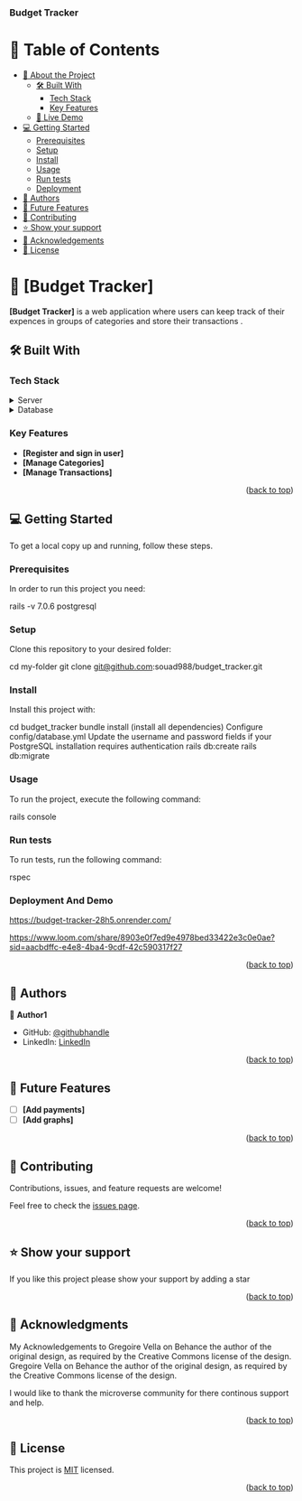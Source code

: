 <a name="readme-top"></a>

  <h3><b>Budget Tracker</b></h3>

</div>

<!-- TABLE OF CONTENTS -->

# 📗 Table of Contents

- [📖 About the Project](#about-project)
  - [🛠 Built With](#built-with)
    - [Tech Stack](#tech-stack)
    - [Key Features](#key-features)
  - [🚀 Live Demo](#live-demo)
- [💻 Getting Started](#getting-started)
  - [Prerequisites](#prerequisites)
  - [Setup](#setup)
  - [Install](#install)
  - [Usage](#usage)
  - [Run tests](#run-tests)
  - [Deployment](#deployment)
- [👥 Authors](#authors)
- [🔭 Future Features](#future-features)
- [🤝 Contributing](#contributing)
- [⭐️ Show your support](#support)
- [🙏 Acknowledgements](#acknowledgements)
- [📝 License](#license)

<!-- PROJECT DESCRIPTION -->

# 📖 [Budget Tracker] <a name="about-project"></a>

**[Budget Tracker]** is a web application where users can keep track of their expences in groups of categories and store their transactions . 

## 🛠 Built With <a name="built-with"></a>

### Tech Stack <a name="tech-stack"></a>

<details>
  <summary>Server</summary>
  <ul>
    <li><a href="https://rails.com/">Rails</a></li>
  </ul>
</details>

<details>
<summary>Database</summary>
  <ul>
    <li><a href="https://www.postgresql.org/">PostgreSQL</a></li>
  </ul>
</details>

<!-- Features -->

### Key Features <a name="key-features"></a>

- **[Register and sign in user]**
- **[Manage Categories]**
- **[Manage Transactions]**

<p align="right">(<a href="#readme-top">back to top</a>)</p>

<!-- GETTING STARTED -->

## 💻 Getting Started <a name="getting-started"></a>

To get a local copy up and running, follow these steps.

### Prerequisites

In order to run this project you need:

  rails -v 7.0.6
  postgresql

### Setup

Clone this repository to your desired folder:

  cd my-folder
  git clone git@github.com:souad988/budget_tracker.git


### Install

Install this project with:

  cd budget_tracker
  bundle install (install all dependencies)
  Configure config/database.yml Update the username and password fields if your PostgreSQL installation requires authentication
  rails db:create
  rails db:migrate


### Usage

To run the project, execute the following command:

  rails console 

### Run tests

To run tests, run the following command:

  rspec


### Deployment And Demo

https://budget-tracker-28h5.onrender.com/ 

https://www.loom.com/share/8903e0f7ed9e4978bed33422e3c0e0ae?sid=aacbdffc-e4e8-4ba4-9cdf-42c590317f27

<p align="right">(<a href="#readme-top">back to top</a>)</p>

<!-- AUTHORS -->

## 👥 Authors <a name="authors"></a>

👤 **Author1**

- GitHub: [@githubhandle](https://github.com/souad988)
- LinkedIn: [LinkedIn](https://www.linkedin.com/in/souad-el-mansouri/)

<p align="right">(<a href="#readme-top">back to top</a>)</p>

<!-- FUTURE FEATURES -->

## 🔭 Future Features <a name="future-features"></a>

- [ ] **[Add payments]**
- [ ] **[Add graphs]**

<p align="right">(<a href="#readme-top">back to top</a>)</p>

<!-- CONTRIBUTING -->

## 🤝 Contributing <a name="contributing"></a>

Contributions, issues, and feature requests are welcome!

Feel free to check the [issues page](../../issues/).

<p align="right">(<a href="#readme-top">back to top</a>)</p>

<!-- SUPPORT -->

## ⭐️ Show your support <a name="support"></a>

If you like this project please show your support by adding a star 

<p align="right">(<a href="#readme-top">back to top</a>)</p>

<!-- ACKNOWLEDGEMENTS -->

## 🙏 Acknowledgments <a name="acknowledgements"></a>

My Acknowledgements to Gregoire Vella on Behance the author of the original design, as required by the Creative Commons license of the design. Gregoire Vella on Behance the author of the original design, as required by the Creative Commons license of the design.

I would like to thank the microverse community for there continous support and help. 

<p align="right">(<a href="#readme-top">back to top</a>)</p>

<!-- LICENSE -->

## 📝 License <a name="license"></a>

This project is [MIT](./LICENSE) licensed.

<p align="right">(<a href="#readme-top">back to top</a>)</p>

